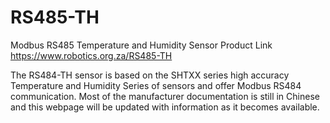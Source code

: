 # RS485-TH
Modbus RS485 Temperature and Humidity Sensor
Product Link https://www.robotics.org.za/RS485-TH

The RS484-TH sensor is based on the SHTXX series high accuracy Temperature and Humidity Series of sensors and offer  Modbus RS484 communication. Most of the manufacturer documentation is still in Chinese and this webpage will be updated with information as it becomes available.
